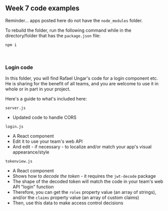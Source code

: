 ## Week 7 code examples

Reminder... apps posted here do not have the `node_modules` folder.  

To rebuild the folder, run the following command while in the directory/folder that has the `package.json` file:

```
npm i
```

<br>

### Login code

In this folder, you will find Rafael Ungar's code for a login component etc. He is sharing for the benefit of all teams, and you are welcome to use it in whole or in part in your project. 

Here's a guide to what's included here:

`server.js`
* Updated code to handle CORS 

`login.js`
* A React component
* Edit it to use your team's web API
* And edit - if necessary - to localize and/or match your app's visual appearance/style

`tokenview.js`
* A React component
* Shows how to *decode the token* - it requires the `jwt-decode` package
* The shape of the decoded token will match the code in your team's web API "login" function
* Therefore, you can get the `roles` property value (an array of strings),<br>and/or the `claims` property value (an array of custom claims)
* Then, use this data to make access control decisions

<br>
